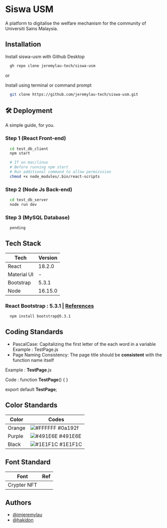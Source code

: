 
# Siswa USM

A platform to digitalise the welfare mechanism for the community of Universiti Sains Malaysia. 

## Installation

Install siswa-usm with Github Desktop

```bash
  gh repo clone jeremylau-tech/siswa-usm
```

or 

Install using terminal or command prompt

```bash
  git clone https://github.com/jeremylau-tech/siswa-usm.git
```
    
## 🛠 Deployment

A simple guide, for you. 

### Step 1 (React Front-end)
```bash
  cd test_db_client
  npm start

  # If on mac/linux
  # Before running npm start
  # Run additional command to allow permisssion
  chmod +x node_modules/.bin/react-scripts
```
### Step 2 (Node Js Back-end)
```bash
  cd test_db_server
  node run dev
```
### Step 3 (MySQL Database)

```bash
  pending
```
## Tech Stack

| Tech            | Version                                                          |
| ----------------- | ------------------------------------------------------------------ |
| React | 18.2.0 | npm -v |
| Material UI | -  | 
| Bootstrap| 5.3.1  | 
| Node | 16.15.0 | node -v|


### React Bootstrap : 5.3.1 | [References](https://getbootstrap.com/docs/5.3/getting-started/download/)
```bash
  npm install bootstrap@5.3.1
```

## Coding Standards

* PascalCase: Capitalizing the first letter of the each word in a variable
Example : TestPage.js
* Page Naming Consistency: The page title should be **consistent** with the function name itself

Example : **TestPage**.js 

Code : 
function **TestPage**() { }

export default **TestPage**;
## Color Standards

| Color             | Codes                                                            |
| ----------------- | ------------------------------------------------------------------ |
| Orange | ![#FFFFFF](https://via.placeholder.com/10/0a192f?text=+) #0a192f |
| Purple | ![#491E6E](https://via.placeholder.com/10/f8f8f8?text=+) #491E6E |
| Black| ![#1E1F1C](https://via.placeholder.com/10/00b48a?text=+) #1E1F1C |

## Font Standard

| Font        | Ref                                                            |
| ----------------- | ------------------------------------------------------------------ |
| Crypter NFT  |  |


## Authors

- [@imjeremylau](https://github.com/jeremylau-tech/siswa-usm)
- [@hakidon](https://github.com/hakidon)
